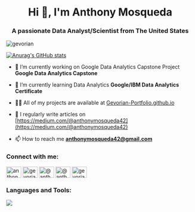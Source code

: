<h1 align="center">Hi 👋, I'm Anthony Mosqueda</h1>
<h3 align="center">A passionate Data Analyst/Scientist from The United States</h3>

<p align="left"> <img src="https://komarev.com/ghpvc/?username=gevorian&label=Profile%20views&color=0e75b6&style=flat" alt="gevorian" /> </p>

[![Anurag's GitHub stats](https://github-readme-stats.vercel.app/api?username=gevorian)](https://github.com/anuraghazra/github-readme-stats)


- 🔭 I’m currently working on Google Data Analytics Capstone Project **Google Data Analytics Capstone**

- 🌱 I’m currently learning Data Analytics **Google/IBM Data Analytics Certificate**

- 👨‍💻 All of my projects are available at [Gevorian-Portfolio.github.io](Gevorian-Portfolio.github.io)

- 📝 I regularly write articles on [https://medium.com/@anthonymosqueda42](https://medium.com/@anthonymosqueda42)

- 📫 How to reach me **anthonymosqueda42@gmail.com**

<h3 align="left">Connect with me:</h3>
<p align="left">
<a href="https://linkedin.com/in/anthony-mosqueda-672a06230" target="blank"><img align="center" src="https://raw.githubusercontent.com/rahuldkjain/github-profile-readme-generator/master/src/images/icons/Social/linked-in-alt.svg" alt="anthony-mosqueda-672a06230" height="30" width="40" /></a>
<a href="https://kaggle.com/gevorian" target="blank"><img align="center" src="https://raw.githubusercontent.com/rahuldkjain/github-profile-readme-generator/master/src/images/icons/Social/kaggle.svg" alt="gevorian" height="30" width="40" /></a>
<a href="https://medium.com/@anthonymosqueda42" target="blank"><img align="center" src="https://raw.githubusercontent.com/rahuldkjain/github-profile-readme-generator/master/src/images/icons/Social/medium.svg" alt="@anthonymosqueda42" height="30" width="40" /></a>
<a href="https://www.hackerrank.com/@anthonymosqueda1" target="blank"><img align="center" src="https://raw.githubusercontent.com/rahuldkjain/github-profile-readme-generator/master/src/images/icons/Social/hackerrank.svg" alt="@anthonymosqueda1" height="30" width="40" /></a>
<a href="https://www.leetcode.com/gevorian" target="blank"><img align="center" src="https://raw.githubusercontent.com/rahuldkjain/github-profile-readme-generator/master/src/images/icons/Social/leet-code.svg" alt="gevorian" height="30" width="40" /></a>
</p>

<h3 align="left">Languages and Tools:</h3>
<p align="left"> <img src=https://img.shields.io/badge/mysql-%2300f.svg?style=for-the-badge&logo=mysql&logoColor=white /> </p>
